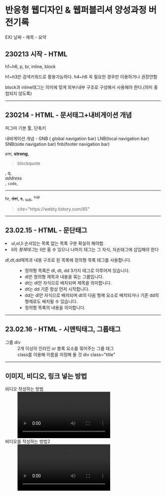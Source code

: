 <h1>반응형 웹디자인 & 웹퍼블리셔 양성과정 버전기록</h1>
<p>EX) 날짜 - 제목 - 요약</p>
<h2>230213 시작 - HTML</h2>
<p>h1~h6, p, br, inline, block</p>
<p>h1~h3은 검색키워드로 활용가능하다. h4~h6 꼭 필요한 경우만 이용하거나 권장안함</p>
<p>block과 inline태그는 의미에 맞게 외부/내부 구조로 구성해서 사용해야 한다.(의미 중첩되지 않도록)</p>
<hr>
<h2>230214 - HTML - 문서태그+내비게이션 개념</h2>
<p>피그마 기본 툴, 단축키 </p>
<p>내비게이션 개념 - GNB ( global navigation bar) LNB(local navigation bar) SNB(side navigation bar) fnb(footer navigation bar) </p>
<p><em>em</em>, <strong>strong</strong>, <blockquote>blockquote</blockquote>, q, <address>address</address>, <code>code</code>, <hr>hr</hr>, <del>del</del>, <s>s</s>, <sub>sub</sub>, <sup>sup</sup> </p>
<blockquote> cite="https://webty.tistory.com/85"</blockquote>
<hr>
<h2>23.02.15 - HTML - 문단태그</h2>
<u1>
 <li>ul,ol,li 순서있는 목록 없는 목록 구분 확실히 해야함.</li>
 <li>li의 <em>형제태그</em>는 li만 올 수 있으니 나머지 태그는 그 자식, 자손태그에 삽입해야 한다</li>
</u1>
<dl>
 <dt><em>dl,dt,dd</em>제목과 내용 구조로 된 목록에 정의형 목록 태그를 사용합니다.</dt>
  <dd>
   <ul>
    <li>정의형 목록은 dl, dt, dd 3가지 태그로 이루어져 있습니다.</li>
    <li>dl은 정의형 제목과 내용을 묶는 그룹입니다.</li>
    <li>dt는 dl안 자식으로 배치되며 제목을 의미합니다.</li>
    <li>dt는 dd 기준 항상 먼저 시작합니다.</li>
    <li>dd는 dl안 자식으로 배치되며 dt의 다음 형제 요소로 배치되거나 기존 dd의 형제로도 배치될 수 있습니다.</li>
    <li>정의형 목록의 내용을 의미합니다.</li>
   </ul>
  <dt>
</dl>
<hr>
<div class="study">
 <h2>23.02.16 - HTML - 시맨틱태그, 그룹태그</h2>
 <dl>
   <dt>그룹 div</dt>
   <dd>2개 이상의 인라인 or 블록 요소를 묶어주는 그룹 태그</dd>
   <dd> class를 이용해 이름을 지정해 둘 것 div class="title" </dd>
 </dl>
 </div>
<hr>
<h2>이미지, 비디오, 링크 넣는 방법</h2>
<dl>
 <dt>비디오 작성하는 방법</dt>
 <dd><video src="동영상경로"></video></dd>
 <dt>비디오를 작성하는 방법2</dt>
 <dd> <video>
 <source src="동영상경로" type="동영상타입1">
    	<source src="동영상경로" type="동영상타입2">
  </video> </dd>
